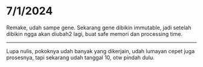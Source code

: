 # 7/1/2024

Remake, udah sampe gene.
Sekarang gene dibikin immutable, jadi setelah dibikin ngga akan diubah2 lagi, buat safe memori dan processing time.

----------

Lupa nulis, pokoknya udah banyak yang dikerjain, udah lumayan cepet juga prosesnya, tapi sekarang udah tanggal 10, otw pindah dulu.
